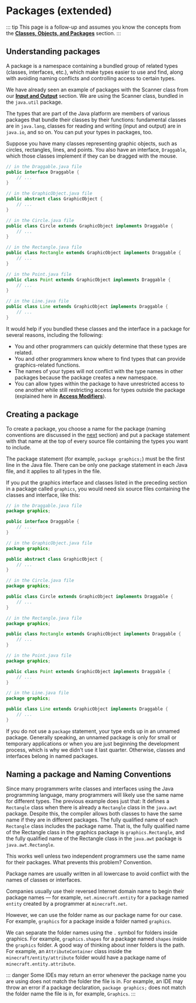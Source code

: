 # Packages (extended)

::: tip
This page is a follow-up and assumes you know the concepts from the [**Classes, Objects, and Packages**](../2/classes-objects-packages) section.
:::

## Understanding packages
A package is a namespace containing a bundled group of related types (classes, interfaces, etc.), which make types easier to use and find, along with avoiding naming conflicts and controlling access to certain types.

We have already seen an example of packages with the Scanner class from our [**Input and Output**](../1/input-output) section. We are using the Scanner class, bundled in the `java.util` package. 

The types that are part of the Java platform are members of various packages that bundle their classes by their functions: fundamental classes are in `java.lang`, classes for reading and writing (input and output) are in `java.io`, and so on. You can put your types in packages, too.

Suppose you have many classes representing graphic objects, such as circles, rectangles, lines, and points. You also have an interface, `Draggable`, which those classes implement if they can be dragged with the mouse.

```java
// in the Draggable.java file
public interface Draggable {
    // ...
}

// in the GraphicObject.java file
public abstract class GraphicObject {
    // ...
}

// in the Circle.java file
public class Circle extends GraphicObject implements Draggable {
    // ...
}

// in the Rectangle.java file
public class Rectangle extends GraphicObject implements Draggable {
    // ...
}

// in the Point.java file
public class Point extends GraphicObject implements Draggable {
    // ...
}

// in the Line.java file
public class Line extends GraphicObject implements Draggable {
    // ...
}
```

It would help if you bundled these classes and the interface in a package for several reasons, including the following:
- You and other programmers can quickly determine that these types are related.
- You and other programmers know where to find types that can provide graphics-related functions.
- The names of your types will not conflict with the type names in other packages because the package creates a new namespace.
- You can allow types within the package to have unrestricted access to one another while still restricting access for types outside the package (explained here in [**Access Modifiers**](../2/oop#access-modifiers)).

## Creating a package
To create a package, you choose a name for the package (naming conventions are discussed in the [next](#naming-a-package-and-naming-conventions) section) and put a package statement with that name at the top of every source file containing the types you want to include.

The package statement (for example, `package graphics;`) must be the first line in the Java file. There can be only one package statement in each Java file, and it applies to all types in the file.

If you put the graphics interface and classes listed in the preceding section in a package called `graphics`, you would need six source files containing the classes and interface, like this:
```java
// in the Draggable.java file
package graphics;

public interface Draggable {
    // ...
}

// in the GraphicObject.java file
package graphics;

public abstract class GraphicObject {
    // ...
}

// in the Circle.java file
package graphics;

public class Circle extends GraphicObject implements Draggable {
    // ...
}

// in the Rectangle.java file
package graphics;

public class Rectangle extends GraphicObject implements Draggable {
    // ...
}

// in the Point.java file
package graphics;

public class Point extends GraphicObject implements Draggable {
    // ...
}

// in the Line.java file
package graphics;

public class Line extends GraphicObject implements Draggable {
    // ...
}
```

If you do not use a `package` statement, your type ends up in an unnamed package. Generally speaking, an unnamed package is only for small or temporary applications or when you are just beginning the development process, which is why we didn't use it last quarter. Otherwise, classes and interfaces belong in named packages.

## Naming a package and Naming Conventions
Since many programmers write classes and interfaces using the Java programming language, many programmers will likely use the same name for different types. The previous example does just that: It defines a `Rectangle` class when there is already a `Rectangle` class in the `java.awt` package. Despite this, the compiler allows both classes to have the same name if they are in different packages. The fully qualified name of each `Rectangle` class includes the package name. That is, the fully qualified name of the Rectangle class in the graphics package is `graphics.Rectangle`, and the fully qualified name of the Rectangle class in the `java.awt` package is `java.awt.Rectangle`.

This works well unless two independent programmers use the same name for their packages. What prevents this problem? Convention.

Package names are usually written in all lowercase to avoid conflict with the names of classes or interfaces.

Companies usually use their reversed Internet domain name to begin their package names — for example, `net.minecraft.entity` for a package named `entity` created by a programmer at `minecraft.net`.

However, we can use the folder name as our package name for our case. For example, `graphics` for a package inside a folder named `graphics`. 

We can separate the folder names using the `.` symbol for folders inside graphics. For example, `graphics.shapes` for a package named `shapes` inside the `graphics` folder. A good way of thinking about inner folders is the path. For example, an `AttributeContainer` class inside the `minecraft/entity/attribute` folder would have a package name of `minecraft.entity.attribute`.

::: danger
Some IDEs may return an error whenever the package name you are using does not match the folder the file is in. For example, an IDE may throw an error if a package declaration, `package graphics;` does not match the folder name the file is in, for example, `Graphics`. 
:::